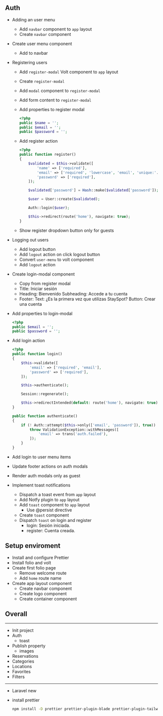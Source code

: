 ## Auth

- Adding an user menu
  - Add `navbar` component to `app` layout
  - Create `navbar` component
- Create user menu component
  - Add to navbar
- Registering users
  - Add `register-modal` Volt component to `app` layout
  - Create `register-modal`
  - Add `modal` component to `register-modal`
  - Add form content to `register-modal`
  - Add properties to register modal

    ```php
    <?php
    public $name = '';
    public $email = '';
    public $password = '';
    ```
  - Add register action

    ```php
    <?php
    public function register()
    {
        $validated = $this->validate([
            'name' => ['required'],
            'email' => ['required', 'lowercase', 'email', 'unique:'.User::class],
            'password' => ['required'],
        ]);

        $validated['password'] = Hash::make($validated['password']);

        $user = User::create($validated);

        Auth::login($user);

        $this->redirect(route('home'), navigate: true);
    }
    ```
  - Show register dropdown button only for guests
- Logging out users
  - Add logout button
  - Add `logout` action on click logout button
  - Convert `user-menu` to volt component
  - Add `logout` action
- Create login-modal component
  - Copy from register modal
  - Title: Iniciar sesión
  - Heading: Bienvenido
    Subheading: Accede a tu cuenta
  - Footer:
    Text: ¿Es la primera vez que utilizas StaySpot?
    Button: Crear una cuenta
- Add properties to login-modal

  ```php
  <?php
  public $email = '';
  public $password = '';
  ```
- Add login action

  ```php
  <?php
  public function login()
  {
      $this->validate([
          'email' => ['required', 'email'],
          'password' => ['required'],
      ]);

      $this->authenticate();

      Session::regenerate();

      $this->redirectIntended(default: route('home'), navigate: true);
  }

  public function authenticate()
  {
      if (! Auth::attempt($this->only(['email', 'password']), true)) {
          throw ValidationException::withMessages([
              'email' => trans('auth.failed'),
          ]);
      }
  }
  ```
- Add login to user menu items
- Update footer actions on auth modals
- Render auth modals only as guest
- Implement toast notifications
  - Dispatch a toast event from `app` layout
  - Add Notfy plugin to `app` layout
  - Add `toast` component to `app` layout
    - Use @persist directive
  - Create `toast` component
  - Dispatch `toast` on login and register
    - login: Sesión iniciada.
    - register: Cuenta creada.

## Setup enviroment

- Install and configure Prettier
- Install folio and volt
- Create first folio page
  - Remove welcome route
  - Add `home` route name
- Create app layout component
  - Create navbar component
  - Create logo component
  - Create container component

## Overall

---

- Init project
- Auth
  - toast
- Publish property
  - images
- Reservations
- Categories
- Locations
- Favorites
- Filters


---

- Laravel new
- install prettier

  ```bash
  npm install -D prettier prettier-plugin-blade prettier-plugin-tailwindcss
  ```
